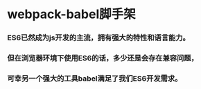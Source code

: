# webpack-babel脚手架
### ES6已然成为js开发的主流，拥有强大的特性和语言能力。
### 但在浏览器环境下使用ES6的话，多少还是会存在兼容问题，
### 可幸另一个强大的工具babel满足了我们ES6开发需求。
